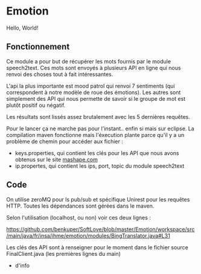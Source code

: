 # Emotion

Hello, World!

## Fonctionnement 
Ce module a pour but de récupérer les mots fournis par le module speech2text.  Ces mots sont envoyés à plusieurs API en ligne qui nous renvoi des choses tout à fait intéressantes.

L'api la plus importante est mood patrol qui renvoi 7 sentiments (qui correspondent à notre modèle de roue des émotions). Les autres sont simplement des API qui nous permette de savoir si le groupe de mot est plutôt positif ou négatif.

Les résultats sont lissés assez brutalement avec les 5 dernières requêtes.

Pour le lancer ça ne marche pas pour l'instant.. enfin si mais sur eclipse. La compilation maven fonctionne mais l'éxecution plante parce qu'il y a un problème de chemin pour accéder aux fichier :
 * keys.properties, qui contient les clés pour les API que nous avons obtenus sur le site [mashape.com](mashape.com)
 * ip.propertes, qui contient les ips, port, topic du module speech2text

## Code
On utilise zeroMQ pour ls pub/sub et spécifique Unirest pour les requêtes HTTP. Toutes les dépendances sont gérées dans le maven.

Selon l'utilisation (localhost, ou non) voir ces deux lignes : 

https://github.com/benkuper/SoftLove/blob/master/Emotion/workspace/src/main/java/fr/insa/ihme/emotion/modules/BingTranslator.java#L31

Les clés des API sont à renseigner pour le moment dans le fichier source FinalClient.java (les premières lignes du main)
+ d'info

